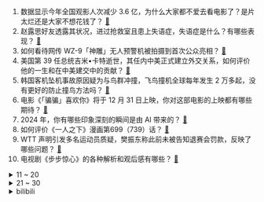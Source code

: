 1. 数据显示今年全国观影人次减少 3.6 亿，为什么大家都不爱去看电影了？是片太烂还是大家不想花钱了？ [:link:](https://www.zhihu.com/question/7851676737)
2. 赵露思好友透露其状况，进过抢救室且患上失语症，失语症是什么？有哪些表现？ [:link:](https://www.zhihu.com/question/8151584987)
3. 如何看待网传 WZ-9「神雕」无人预警机被拍摄到首次公众亮相？ [:link:](https://www.zhihu.com/question/8174364306)
4. 美国第 39 任总统吉米•卡特逝世，其任内中美正式建立外交关系，如何评价他的一生和在中美建交中的贡献？ [:link:](https://www.zhihu.com/question/8225599719)
5. 韩国客机坠机事故原因疑为与鸟群冲撞，飞鸟撞机全球每年发生 2 万多起，没有更好的防止撞鸟方法吗？ [:link:](https://www.zhihu.com/question/8158698495)
6. 电影《「骗骗」喜欢你》将于 12 月 31 日上映，你对这部电影的上映都有哪些期待？ [:link:](https://www.zhihu.com/question/6845740412)
7. 2024 年，你有哪些印象深刻的瞬间是由 AI 带来的？ [:link:](https://www.zhihu.com/question/6738618480)
8. 如何评价《一人之下》漫画第699（739）话？ [:link:](https://www.zhihu.com/question/7944398163)
9. WTT 声明引发多名运动员质疑，樊振东称此前未被告知退赛会罚款，反映了哪些问题？ [:link:](https://www.zhihu.com/question/8160347529)
10. 电视剧《步步惊心》的各种解析和观后感有哪些？ [:link:](https://www.zhihu.com/question/51336097)
<details>
<summary>11 ~ 20</summary>

11. 蒙古国和哈萨克斯坦历史上都属于游牧文明，为什么二者发展差距如此大？ [:link:](https://www.zhihu.com/question/5769966118)
12. 是不是有很多人宁愿等网约车，也不愿坐路边的出租车了？为什么？ [:link:](https://www.zhihu.com/question/7979944824)
13. 学位证和毕业证为什么要设计成两个证书，未来有可能双证合一吗？ [:link:](https://www.zhihu.com/question/7415871527)
14. 天赋顶级的小说家究竟有多恐怖？ [:link:](https://www.zhihu.com/question/5018539190)
15. 相同体重的猫头鹰和野猫拼命，谁赢的概率大? [:link:](https://www.zhihu.com/question/8018849102)
16. 有没有当老师的能告诉我，当了这么多年的老师，你最大的感触是什么? [:link:](https://www.zhihu.com/question/4350677196)
17. 在电影院看《名侦探柯南：迷宫的十字路口》是什么体验？ [:link:](https://www.zhihu.com/question/7644151096)
18. 带地名的名吃除了北京烤鸭、兰州拉面，还有什么？ [:link:](https://www.zhihu.com/question/7641186619)
19. 奥运会射箭比赛为什么不能用传统弓？ [:link:](https://www.zhihu.com/question/55470615)
20. 《甄嬛传》中，安陵容在宫中最好的选择和出路是什么？她如果一直跟着甄嬛会怎样？ [:link:](https://www.zhihu.com/question/533909375)
</details>
<details>
<summary>21 ~ 30</summary>

21. 为什么一些人总是爱在小事上斤斤计较，大事上却犯糊涂？ [:link:](https://www.zhihu.com/question/5721531259)
22. 如何评价易烊千玺在《小小的我》中的演技？ [:link:](https://www.zhihu.com/question/7987476226)
23. 2024 德玛西亚杯决赛 AL 3-1 战胜 TES 夺冠，如何评价这场比赛？ [:link:](https://www.zhihu.com/question/8189834877)
24. 如何看待最高人民法院对新公司法第 88 条第一款不溯及适用的批复？ [:link:](https://www.zhihu.com/question/7755385468)
25. 子婴到底是谁的儿子？ [:link:](https://www.zhihu.com/question/42124800)
26. 如果用一个关键词形容 2024 年的手机市场，你认为是什么，为什么？ [:link:](https://www.zhihu.com/question/7208775634)
27. 如何评价即将发布的REDMI Book 16 2025？有哪些值得关注的地方？ [:link:](https://www.zhihu.com/question/8089191427)
28. 如何评价《崩坏·星穹铁道》于2024年12月29日发布的「万敌」角色图？ [:link:](https://www.zhihu.com/question/8167483635)
29. 有没有推荐的Steam剧情很棒，内涵深刻，艺术性高的游戏？ [:link:](https://www.zhihu.com/question/6398805949)
30. 中国海军军舰、航母是怎么命名的，有哪些规则？继「四川舰」之后，下一个会怎么命名？ [:link:](https://www.zhihu.com/question/7998799889)
</details><details>
<summary>bilibili</summary>

</details>